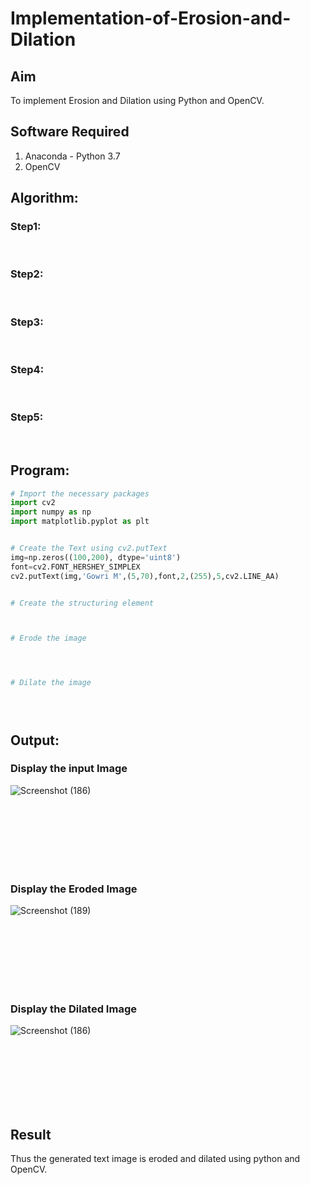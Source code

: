 # Implementation-of-Erosion-and-Dilation
## Aim
To implement Erosion and Dilation using Python and OpenCV.
## Software Required
1. Anaconda - Python 3.7
2. OpenCV
## Algorithm:
### Step1:
<br>


### Step2:
<br>

### Step3:
<br>

### Step4:
<br>

### Step5:
<br>

 
## Program:

``` Python
# Import the necessary packages
import cv2
import numpy as np
import matplotlib.pyplot as plt


# Create the Text using cv2.putText
img=np.zeros((100,200), dtype='uint8')
font=cv2.FONT_HERSHEY_SIMPLEX
cv2.putText(img,'Gowri M',(5,70),font,2,(255),5,cv2.LINE_AA)


# Create the structuring element



# Erode the image




# Dilate the image





```
## Output:

### Display the input Image
![Screenshot (186)](https://user-images.githubusercontent.com/75234946/169677580-f0bc23c8-2d36-4ffd-afdd-115b018ece03.png)

<br>
<br>
<br>
<br>
<br>
<br>

### Display the Eroded Image
![Screenshot (189)](https://user-images.githubusercontent.com/75234946/169677668-821e095d-fad6-4150-b442-db1a540de93f.png)

<br>
<br>
<br>
<br>
<br>
<br>

### Display the Dilated Image
![Screenshot (186)](https://user-images.githubusercontent.com/75234946/169677610-4d9922cf-0a05-44d5-a3f7-0bfc923afb44.png)

<br>
<br>
<br>
<br>
<br>
<br>

## Result
Thus the generated text image is eroded and dilated using python and OpenCV.
